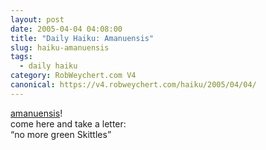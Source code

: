 ```yaml
---
layout: post
date: 2005-04-04 04:08:00
title: "Daily Haiku: Amanuensis"
slug: haiku-amanuensis
tags:
  - daily haiku
category: RobWeychert.com V4
canonical: https://v4.robweychert.com/haiku/2005/04/04/
---
```


[amanuensis](http://dictionary.reference.com/wordoftheday/archive/2005/04/04.html)!  
come here and take a letter:  
“no more green Skittles”